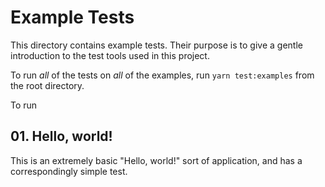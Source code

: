 # Example Tests

This directory contains example tests. Their purpose is to give a gentle introduction to the test tools used in this project.

To run _all_ of the tests on _all_ of the examples, run `yarn test:examples` from the root directory.

To run

## 01. Hello, world!

This is an extremely basic "Hello, world!" sort of application, and has a correspondingly simple test.

